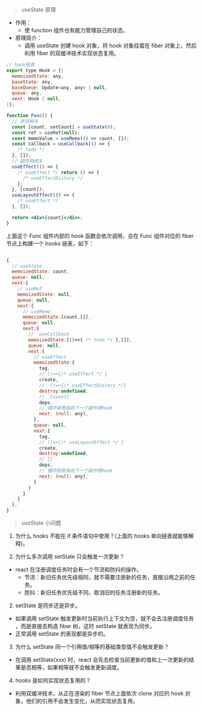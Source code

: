 > useState 原理

- 作用：
  - 使 function 组件也有能力管理自己的状态。
- 原理简介：
  - 调用 useState 创建 hook 对象，将 hook 对象挂载在 fiber 对象上，然后利用 fiber 的双缓冲技术实现状态复用。

```jsx
// hook链表
export type Hook = {|
  memoizedState: any,
  baseState: any,
  baseQueue: Update<any, any> | null,
  queue: any,
  next: Hook | null,
|};

function Func() {
  // 状态相关
  const [count, setCount] = useState(0);
  const ref = useRef(null);
  const memoValue = useMemo(() => count, []);
  const callback = useCallback(() => {
    /* todo */
  }, []);
  // 副作用相关
  useEffect(() => {
    /* useEffect */ return () => {
      /* useEffectDistory */
    };
  }, [count]);
  useLayoutEffect(() => {
    /* useEffect */
  }, []);

  return <div>{count}</div>;
}
```

上面这个 Func 组件内部的 hook 函数会依次调用，会在 Func 组件对应的 fiber 节点上构建一个 hooks 链表，如下：

```js

{
  // useState
  memoizedState: count,
  queue: null,
  next:{
    // useRef
    memoizedState: null,
    queue: null,
    next:{
      // useMemo
      memoizedState:[count,[]],
      queue: null,
      next:{
        //  useCallback
        memoizedState:[()=>{ /* todo */ },[]],
        queue: null,
        next:{
          // useEffect
          memoizedState:{
            tag,
            // ()=>{/* useEffect */ }
            create,
            //  ()=>{/* useEffectDistory */}
            destroy:undefined,
            //  [count]
            deps,
            // 循环链表指向下一个副作用hook
            next: (null: any),
          },
          queue: null,
          next:{
            tag,
            // ()=>{/* useLayoutEffect */ }
            create,
            destroy:undefined,
            // []
            deps,
            // 循环链表指向下一个副作用hook
            next: (null: any),
          }
        }
      }
    }
  },
}


```

> useState 小问题

1. 为什么 hooks 不能在 if 条件语句中使用？(上面的 hooks 单向链表就能够解释)。

2. 为什么多次调用 setState 只会触发一次更新？

- react 在注册调度任务时会有一个节流和防抖的操作。
  - 节流：新旧任务优先级相同，就不需要注册新的任务，直接沿用之前的任务。
  - 防抖：新旧任务优先级不同，取消旧的任务注册新的任务。

2. setState 是同步还是异步。

- 如果调用 setState 触发更新时当前执行上下文为空，就不会去注册调度任务 ，而是直接去构造 fiber 树，这时 setState 就表现为同步。
- 正常调用 setState 的表现都是异步的。

3. 为什么 setState 同一个引用值/相等的基础类型值不会触发更新？

- 在调用 setState(xxx) 时，react 会先去检查当前更新的值和上一次更新的结果是否相等，如果相等就不会触发更新调度。

4. hooks 是如何实现状态复用的？

- 利用双缓冲技术，从正在渲染的 fiber 节点上面依次 clone 对应的 hook 对象，他们的引用不会发生变化，从而实现状态复用。
